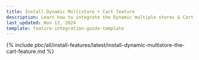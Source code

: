 ```yaml
---
title: Install Dynamic Multistore + Cart feature
description: Learn how to integrate the Dynamic multiple stores & Cart feature into a Spryker project.
last_updated: Nov 12, 2024
template: feature-integration-guide-template
---
```


{% include pbc/all/install-features/latest/install-dynamic-multistore-the-cart-feature.md %} <!-- To edit, see /_includes/pbc/all/install-features/202311.0/install-the-dynamic-store-cms-feature.md -->
